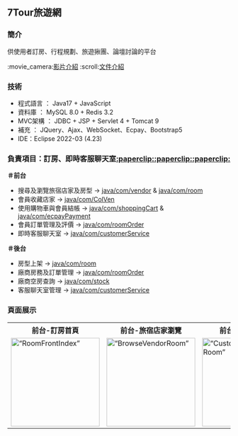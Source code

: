 <h2>7Tour旅遊網</h2>
<h3>簡介</h3>
<p>供使用者訂房、行程規劃、旅遊揪團、論壇討論的平台</p>
:movie_camera:<a href="https://youtu.be/Tl_DXhWUFOk?t=683">影片介紹</a>
:scroll:<a href="https://drive.google.com/file/d/1XtUt0F1rDTHjMEt67zOaiTftHDCd31QN/view?usp=sharing">文件介紹</a>
<h3>技術</h3>
<ul>
<li>程式語言 ： Java17 + JavaScript</li>
<li>資料庫 ： MySQL 8.0 + Redis 3.2</li>
<li>MVC架構 ： JDBC + JSP + Servlet 4 + Tomcat 9</li>
<li>補充 ： JQuery、Ajax、WebSocket、Ecpay、Bootstrap5</li>
<li>IDE：Eclipse 2022-03 (4.23)</li>
</ul>
<h3>負責項目：訂房、即時客服聊天室<a href="https://drive.google.com/file/d/1pe-7fkhkZp1bEPswPSmy2oXqYVYQAgD8/view?usp=sharing">:paperclip::paperclip::paperclip:</a></h3>
<div><b>＃前台</b></div>
<ul>
        <li>搜尋及瀏覽旅宿店家及房型 -> 
        <a href="https://github.com/wanying0326/CGA105G7-7Tour/tree/master/CGA105G7/src/main/java/com/vendor">java/com/vendor</a> 
        & <a href="https://github.com/wanying0326/CGA105G7-7Tour/tree/master/CGA105G7/src/main/java/com/room">java/com/room</a></li>
        <li>會員收藏店家 -> <a href="https://github.com/wanying0326/CGA105G7-7Tour/tree/master/CGA105G7/src/main/java/com/ColVen">java/com/ColVen</a></li>
        <li>使用購物車與會員結帳 -> <a href="https://github.com/wanying0326/CGA105G7-7Tour/tree/master/CGA105G7/src/main/java/com/shoppingCart">java/com/shoppingCart</a>
        & <a href="https://github.com/wanying0326/CGA105G7-7Tour/tree/master/CGA105G7/src/main/java/com/ecpayPayment/controller">java/com/ecpayPayment</a></li>
        <li>會員訂單管理及評價 -> <a href="https://github.com/wanying0326/CGA105G7-7Tour/tree/master/CGA105G7/src/main/java/com/roomOrder">java/com/roomOrder</a></li>
        <li>即時客服聊天室 -> <a href="https://github.com/wanying0326/CGA105G7-7Tour/tree/master/CGA105G7/src/main/java/com/customerService">java/com/customerService</a></li>
</ul>
<div><b>＃後台</b></div>
<ul>
        <li>房型上架 -> <a href="https://github.com/wanying0326/CGA105G7-7Tour/tree/master/CGA105G7/src/main/java/com/room">java/com/room</a></li>
        <li>廠商房務及訂單管理 ->  <a href="https://github.com/wanying0326/CGA105G7-7Tour/tree/master/CGA105G7/src/main/java/com/roomOrder">java/com/roomOrder</a></li>
        <li>廠商空房查詢 -> <a href="https://github.com/wanying0326/CGA105G7-7Tour/tree/master/CGA105G7/src/main/java/com/stock">java/com/stock</a></li>
        <li>客服聊天室管理 ->  <a href="https://github.com/wanying0326/CGA105G7-7Tour/tree/master/CGA105G7/src/main/java/com/customerService">java/com/customerService</a></li>
</ul>

<h3>頁面展示</h3>
<table>
        <tr>
                <th>前台-訂房首頁</th>
                <th>前台-旅宿店家瀏覽</th>
                <th>前台-客服聊天室</th>
                <th>後台-客服管理</th>
                <th>後台-廠商房務管理</th>
        </tr>
        <tr>
                <td><img src="https://user-images.githubusercontent.com/121594182/220048846-1464d6a6-c78d-4080-ad84-165ec7928772.png" alt= “RoomFrontIndex” width="200"></td>
                <td><img src="https://user-images.githubusercontent.com/121594182/220054790-8f96e706-13ef-48ff-a095-1ff5f679df9d.png" alt= “BrowseVendorRoom” width="200"></td>
                <td><img src="https://user-images.githubusercontent.com/121594182/220055656-6e0a4e47-7932-4230-88ff-bcba3fecdb7c.JPG" alt= “CustomerServiceChatRoom” width="200"></td>
                 <td><img src="https://user-images.githubusercontent.com/121594182/220074025-8dca8540-a648-4eea-b557-4d62bcd9966b.JPG" alt= “UserOrderManagement” width="200"></td>
                  <td><img src="https://user-images.githubusercontent.com/121594182/220074283-2b7ea5ee-a3b3-482c-a105-5e9542b99c30.png" alt= “UserOrderManagement” width="200"></td>
        </tr>
</table>

